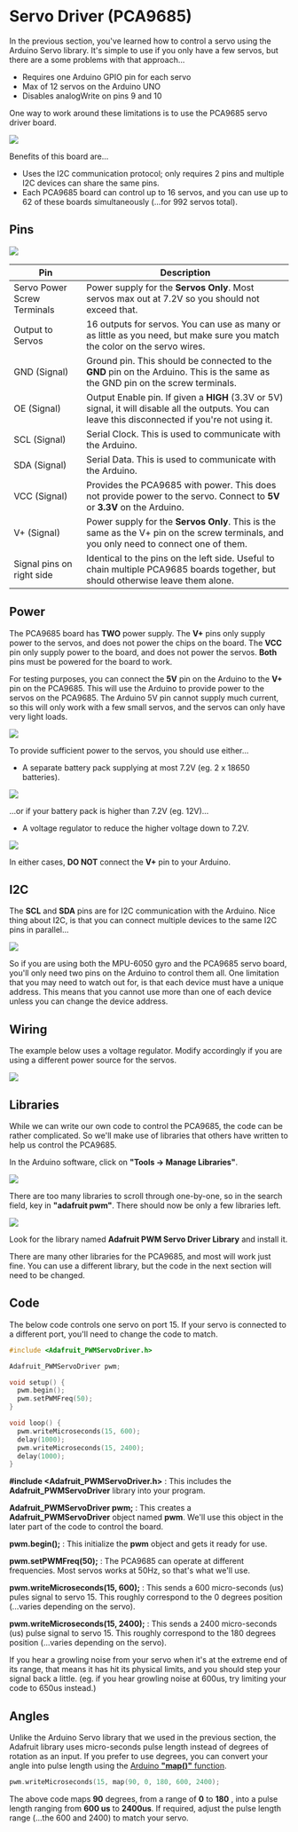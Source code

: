 # Servo Driver (PCA9685)

In the previous section, you've learned how to control a servo using the Arduino Servo library.
It's simple to use if you only have a few servos, but there are a some problems with that approach...

* Requires one Arduino GPIO pin for each servo
* Max of 12 servos on the Arduino UNO
* Disables analogWrite on pins 9 and 10

One way to work around these limitations is to use the PCA9685 servo driver board.

![](images/PCA9685.webp)

Benefits of this board are...

* Uses the I2C communication protocol; only requires 2 pins and multiple I2C devices can share the same pins.
* Each PCA9685 board can control up to 16 servos, and you can use up to 62 of these boards simultaneously (...for 992 servos total).

## Pins

![](images/PCA9685_pinout.webp)

| Pin | Description |
| --- | --- |
| Servo Power Screw Terminals | Power supply for the **Servos Only**. Most servos max out at 7.2V so you should not exceed that. |
| Output to Servos | 16 outputs for servos. You can use as many or as little as you need, but make sure you match the color on the servo wires. |
| GND (Signal) | Ground pin. This should be connected to the **GND** pin on the Arduino. This is the same as the GND pin on the screw terminals. |
| OE (Signal) | Output Enable pin. If given a **HIGH** (3.3V or 5V) signal, it will disable all the outputs. You can leave this disconnected if you're not using it. |
| SCL (Signal) | Serial Clock. This is used to communicate with the Arduino. |
| SDA (Signal) | Serial Data. This is used to communicate with the Arduino. |
| VCC (Signal) | Provides the PCA9685 with power. This does not provide power to the servo. Connect to **5V** or **3.3V** on the Arduino. |
| V+ (Signal) | Power supply for the **Servos Only**. This is the same as the V+ pin on the screw terminals, and you only need to connect one of them. |
| Signal pins on right side | Identical to the pins on the left side. Useful to chain multiple PCA9685 boards together, but should otherwise leave them alone. |

## Power

The PCA9685 board has **TWO** power supply.
The **V+** pins only supply power to the servos, and does not power the chips on the board.
The **VCC** pin only supply power to the board, and does not power the servos.
**Both** pins must be powered for the board to work.

For testing purposes, you can connect the **5V** pin on the Arduino to the **V+** pin on the PCA9685.
This will use the Arduino to provide power to the servos on the PCA9685.
The Arduino 5V pin cannot supply much current, so this will only work with a few small servos, and the servos can only have very light loads.

![](images/PCA9685_testPower.webp)

To provide sufficient power to the servos, you should use either...

* A separate battery pack supplying at most 7.2V (eg. 2 x 18650 batteries).

![](images/PCA9685_separateBattery.webp)

...or if your battery pack is higher than 7.2V (eg. 12V)...

* A voltage regulator to reduce the higher voltage down to 7.2V.

![](images/PCA9685_voltageRegulator.webp)

In either cases, **DO NOT** connect the **V+** pin to your Arduino.

## I2C

The **SCL** and **SDA** pins are for I2C communication with the Arduino.
Nice thing about I2C, is that you can connect multiple devices to the same I2C pins in parallel...

![](images/IC2_chaining.webp)

So if you are using both the MPU-6050 gyro and the PCA9685 servo board, you'll only need two pins on the Arduino to control them all.
One limitation that you may need to watch out for, is that each device must have a unique address.
This means that you cannot use more than one of each device unless you can change the device address.

## Wiring

The example below uses a voltage regulator.
Modify accordingly if you are using a different power source for the servos.

![](images/PCA9685_wiring.webp)

## Libraries

While we can write our own code to control the PCA9685, the code can be rather complicated.
So we'll make use of libraries that others have written to help us control the PCA9685.

In the Arduino software, click on **"Tools -> Manage Libraries"**.

![](images/manageLibraries.jpg)

There are too many libraries to scroll through one-by-one, so in the search field, key in **"adafruit pwm"**.
There should now be only a few libraries left.

![](images/librarySearchAdaPWM.webp)

Look for the library named **Adafruit PWM Servo Driver Library** and install it.

<div class="info">
There are many other libraries for the PCA9685, and most will work just fine.
You can use a different library, but the code in the next section will need to be changed.
</div>

## Code

The below code controls one servo on port 15.
If your servo is connected to a different port, you'll need to change the code to match.

```cpp hl_lines="1 3 6 7 11 13"
#include <Adafruit_PWMServoDriver.h>

Adafruit_PWMServoDriver pwm;

void setup() {
  pwm.begin();
  pwm.setPWMFreq(50);
}

void loop() {
  pwm.writeMicroseconds(15, 600);
  delay(1000);
  pwm.writeMicroseconds(15, 2400);
  delay(1000);
}
```

**#include &lt;Adafruit_PWMServoDriver.h&gt;** : This includes the **Adafruit_PWMServoDriver** library into your program.

**Adafruit_PWMServoDriver pwm;** : This creates a **Adafruit_PWMServoDriver** object named **pwm**.
We'll use this object in the later part of the code to control the board.

**pwm.begin();** : This initialize the **pwm** object and gets it ready for use.

**pwm.setPWMFreq(50);** : The PCA9685 can operate at different frequencies.
Most servos works at 50Hz, so that's what we'll use.

**pwm.writeMicroseconds(15, 600);** : This sends a 600 micro-seconds (us) pules signal to servo 15.
This roughly correspond to the 0 degrees position (...varies depending on the servo).

**pwm.writeMicroseconds(15, 2400);** : This sends a 2400 micro-seconds (us) pulse signal to servo 15.
This roughly correspond to the 180 degrees position (...varies depending on the servo).

<div class="important">
If you hear a growling noise from your servo when it's at the extreme end of its range, that means it has hit its physical limits, and you should step your signal back a little. (eg. if you hear growling noise at 600us, try limiting your code to 650us instead.)
</div>

## Angles

Unlike the Arduino Servo library that we used in the previous section, the Adafruit library uses micro-seconds pulse length instead of degrees of rotation as an input.
If you prefer to use degrees, you can convert your angle into pulse length using the [Arduino **"map()"** function](https://www.arduino.cc/reference/en/language/functions/math/map/).

```cpp hl_lines=""
pwm.writeMicroseconds(15, map(90, 0, 180, 600, 2400);
```

The above code maps **90** degrees, from a range of **0** to **180** , into a pulse length ranging from **600 us** to **2400us**.
If required, adjust the pulse length range (...the 600 and 2400) to match your servo.